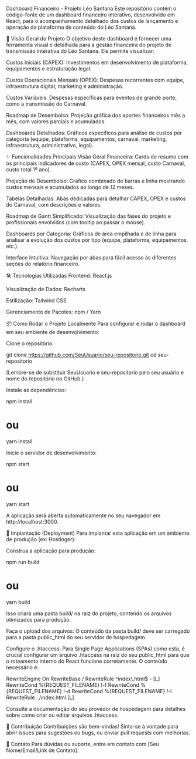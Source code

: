 Dashboard Financeiro - Projeto Léo Santana
Este repositório contém o código-fonte de um dashboard financeiro interativo, desenvolvido em React, para o acompanhamento detalhado dos custos de lançamento e operação da plataforma de conteúdo do Léo Santana.

🚀 Visão Geral do Projeto
O objetivo deste dashboard é fornecer uma ferramenta visual e detalhada para a gestão financeira do projeto de transmissão interativa do Léo Santana. Ele permite visualizar:

Custos Iniciais (CAPEX): Investimentos em desenvolvimento de plataforma, equipamentos e estruturação legal.

Custos Operacionais Mensais (OPEX): Despesas recorrentes com equipe, infraestrutura digital, marketing e administração.

Custos Variáveis: Despesas específicas para eventos de grande porte, como a transmissão do Carnaval.

Roadmap de Desembolso: Projeção gráfica dos aportes financeiros mês a mês, com valores parciais e acumulados.

Dashboards Detalhados: Gráficos específicos para análise de custos por categoria (equipe, plataforma, equipamentos, carnaval, marketing, infraestrutura, administrativo, legal).

✨ Funcionalidades Principais
Visão Geral Financeira: Cards de resumo com os principais indicadores de custo (CAPEX, OPEX mensal, custo Carnaval, custo total 1º ano).

Projeção de Desembolso: Gráfico combinado de barras e linha mostrando custos mensais e acumulados ao longo de 12 meses.

Tabelas Detalhadas: Abas dedicadas para detalhar CAPEX, OPEX e custos do Carnaval, com descrições e valores.

Roadmap de Gantt Simplificado: Visualização das fases do projeto e profissionais envolvidos (com tooltip ao passar o mouse).

Dashboards por Categoria: Gráficos de área empilhada e de linha para analisar a evolução dos custos por tipo (equipe, plataforma, equipamentos, etc.).

Interface Intuitiva: Navegação por abas para fácil acesso às diferentes seções do relatório financeiro.

🛠️ Tecnologias Utilizadas
Frontend: React.js

Visualização de Dados: Recharts

Estilização: Tailwind CSS

Gerenciamento de Pacotes: npm / Yarn

📦 Como Rodar o Projeto Localmente
Para configurar e rodar o dashboard em seu ambiente de desenvolvimento:

Clone o repositório:

git clone https://github.com/SeuUsuario/seu-repositorio.git
cd seu-repositorio

(Lembre-se de substituir SeuUsuario e seu-repositorio pelo seu usuário e nome do repositório no GitHub.)

Instale as dependências:

npm install
# ou
yarn install

Inicie o servidor de desenvolvimento:

npm start
# ou
yarn start

A aplicação será aberta automaticamente no seu navegador em http://localhost:3000.

🚀 Implantação (Deployment)
Para implantar esta aplicação em um ambiente de produção (ex: Hostinger):

Construa a aplicação para produção:

npm run build
# ou
yarn build

Isso criará uma pasta build/ na raiz do projeto, contendo os arquivos otimizados para produção.

Faça o upload dos arquivos: O conteúdo da pasta build/ deve ser carregado para a pasta public_html do seu servidor de hospedagem.

Configure o .htaccess: Para Single Page Applications (SPAs) como esta, é crucial configurar um arquivo .htaccess na raiz do seu public_html para que o roteamento interno do React funcione corretamente. O conteúdo necessário é:

<IfModule mod_rewrite.c>
  RewriteEngine On
  RewriteBase /
  RewriteRule ^index\.html$ - [L]
  RewriteCond %{REQUEST_FILENAME} !-f
  RewriteCond %{REQUEST_FILENAME} !-d
  RewriteCond %{REQUEST_FILENAME} !-l
  RewriteRule . /index.html [L]
</IfModule>

Consulte a documentação do seu provedor de hospedagem para detalhes sobre como criar ou editar arquivos .htaccess.

🤝 Contribuição
Contribuições são bem-vindas! Sinta-se à vontade para abrir issues para sugestões ou bugs, ou enviar pull requests com melhorias.

📧 Contato
Para dúvidas ou suporte, entre em contato com [Seu Nome/Email/Link de Contato].
